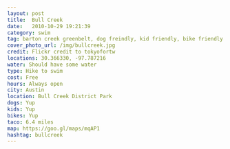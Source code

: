 ```yaml
---
layout: post
title:  Bull Creek
date:   2010-10-29 19:21:39
category: swim
tag: barton creek greenbelt, dog freindly, kid friendly, bike friendly
cover_photo_url: /img/bullcreek.jpg
credit: Flickr credit to tokyofortw
locations: 30.366330, -97.787216
water: Should have some water
type: Hike to swim 
cost: Free
hours: Always open
city: Austin
location: Bull Creek District Park
dogs: Yup
kids: Yup
bikes: Yup
taco: 6.4 miles
map: https://goo.gl/maps/mqAP1
hashtag: bullcreek
---
```



